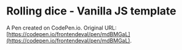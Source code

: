 # Rolling dice - Vanilla JS template

A Pen created on CodePen.io. Original URL: [https://codepen.io/frontendeval/pen/mdBMGaL](https://codepen.io/frontendeval/pen/mdBMGaL).

